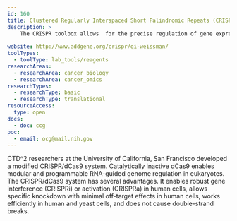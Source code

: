 ```yaml
---
id: 160
title: Clustered Regularly Interspaced Short Palindromic Repeats (CRISPRi) plasmids
description: >
    The CRISPR toolbox allows  for the precise regulation of gene expression in eukaryotic cells.
    
website: http://www.addgene.org/crispr/qi-weissman/
toolTypes:
  - toolType: lab_tools/reagents
researchAreas:
  - researchArea: cancer_biology
  - researchArea: cancer_omics
researchTypes:
  - researchType: basic
  - researchType: translational
resourceAccess:
  type: open
docs:
  - doc: ccg
poc:
  - email: ocg@mail.nih.gov
---
```

CTD^2 researchers at the University of California, San Francisco developed a modified  CRISPR/dCas9 system. Catalytically inactive dCas9 enables modular and programmable RNA-guided genome regulation in eukaryotes. The CRISPR/dCas9 system has several advantages.  It enables robust gene interference (CRISPRi) or activation (CRISPRa) in human cells, allows specific knockdown with minimal off-target effects in human cells,  works efficiently in human and yeast cells, and does not cause double-strand breaks.